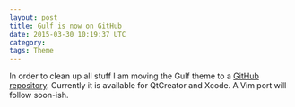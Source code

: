 ```yaml
---
layout: post
title: Gulf is now on GitHub
date: 2015-03-30 10:19:37 UTC
category: 
tags: Theme
---
```


In order to clean up all stuff I am moving the Gulf theme to a [GitHub
repository][gulf-gh]. Currently it is available for QtCreator and Xcode. A Vim
port will follow soon-ish.


[gulf-gh]: http://github.com/jlegeny/gulf "Gulf GitHub repository"
